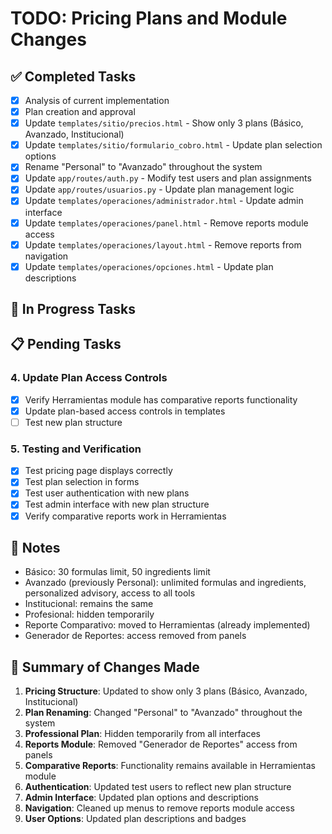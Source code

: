# TODO: Pricing Plans and Module Changes

## ✅ Completed Tasks
- [x] Analysis of current implementation
- [x] Plan creation and approval
- [x] Update `templates/sitio/precios.html` - Show only 3 plans (Básico, Avanzado, Institucional)
- [x] Update `templates/sitio/formulario_cobro.html` - Update plan selection options
- [x] Rename "Personal" to "Avanzado" throughout the system
- [x] Update `app/routes/auth.py` - Modify test users and plan assignments
- [x] Update `app/routes/usuarios.py` - Update plan management logic
- [x] Update `templates/operaciones/administrador.html` - Update admin interface
- [x] Update `templates/operaciones/panel.html` - Remove reports module access
- [x] Update `templates/operaciones/layout.html` - Remove reports from navigation
- [x] Update `templates/operaciones/opciones.html` - Update plan descriptions

## 🔄 In Progress Tasks

## 📋 Pending Tasks

### 4. Update Plan Access Controls
- [x] Verify Herramientas module has comparative reports functionality
- [x] Update plan-based access controls in templates
- [ ] Test new plan structure

### 5. Testing and Verification
- [x] Test pricing page displays correctly
- [x] Test plan selection in forms
- [x] Test user authentication with new plans
- [x] Test admin interface with new plan structure
- [x] Verify comparative reports work in Herramientas

## 📝 Notes
- Básico: 30 formulas limit, 50 ingredients limit
- Avanzado (previously Personal): unlimited formulas and ingredients, personalized advisory, access to all tools
- Institucional: remains the same
- Profesional: hidden temporarily
- Reporte Comparativo: moved to Herramientas (already implemented)
- Generador de Reportes: access removed from panels

## 🎯 Summary of Changes Made
1. **Pricing Structure**: Updated to show only 3 plans (Básico, Avanzado, Institucional)
2. **Plan Renaming**: Changed "Personal" to "Avanzado" throughout the system
3. **Professional Plan**: Hidden temporarily from all interfaces
4. **Reports Module**: Removed "Generador de Reportes" access from panels
5. **Comparative Reports**: Functionality remains available in Herramientas module
6. **Authentication**: Updated test users to reflect new plan structure
7. **Admin Interface**: Updated plan options and descriptions
8. **Navigation**: Cleaned up menus to remove reports module access
9. **User Options**: Updated plan descriptions and badges
